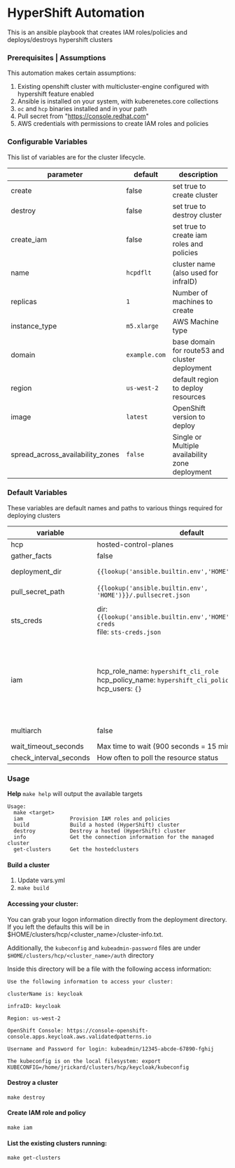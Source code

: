 # HyperShift Automation

This is an ansible playbook that creates IAM roles/policies and deploys/destroys hypershift clusters

### Prerequisites | Assumptions
This automation makes certain assumptions:
1. Existing openshift cluster with multicluster-engine configured with hypershift feature enabled
1. Ansible is installed on your system, with kuberenetes.core collections
1. `oc` and `hcp` binaries installed and in your path
1. Pull secret from "https://console.redhat.com"
1. AWS credentials with permissions to create IAM roles and policies

### Configurable Variables

This list of variables are for the cluster lifecycle. 

| parameter | default | description |
|-----------|---------|-------------|
| create    | false   | set true to create cluster |
| destroy   | false   | set true to destroy cluster |
| create_iam | false | set true to create iam roles and policies | 
| name | `hcpdflt` | cluster name (also used for infraID) |
| replicas | `1` | Number of machines to create |
| instance_type | `m5.xlarge` | AWS Machine type |
| domain | `example.com` | base domain for route53 and cluster deployment |
| region | `us-west-2` | default region to deploy resources |
| image | `latest` | OpenShift version to deploy |
| spread_across_availability_zones | `false` | Single or Multiple availability zone deployment |

### Default Variables 

These variables are default names and paths to various things required for deploying clusters

| variable | default | description |
|----------|---------|-------------|
| hcp | hosted-control-planes | Generic label |
| gather_facts | false | speed ansible up |
| deployment_dir | `{{lookup('ansible.builtin.env','HOME')}}/clusters/hcp` | Creates an artifact directory in $HOME |
| pull_secret_path | `{{lookup('ansible.builtin.env', 'HOME')}}/.pullsecret.json` | Looks for pull secret in $HOME/.pullsecret.json |
| sts_creds | dir: `{{lookup('ansible.builtin.env','HOME')}}/.aws/sts-creds` <br /> file: `sts-creds.json` | Creates creds directory in $HOME <br /> Name of the sts config file |
| iam | hcp_role_name: `hypershift_cli_role` <br /> hcp_policy_name: `hypershift_cli_policy` <br /> hcp_users: `{}` | Name of the role for building/destroying clusters <br /> Name of the policy associated with the role <br /> List of users to bind to the role so they can build/destroy clusters |
| multiarch | false | requires the use of a multiarch image |
| wait_timeout_seconds | Max time to wait (900 seconds = 15 minutes) |
| check_interval_seconds | How often to poll the resource status |

### Usage

**Help**
`make help` will output the available targets

```shell
Usage:
  make <target>
  iam               Provision IAM roles and policies
  build             Build a hosted (HyperShift) cluster
  destroy           Destroy a hosted (HyperShift) cluster
  info              Get the connection information for the managed cluster
  get-clusters      Get the hostedclusters
```

#### Build a cluster

1. Update vars.yml 
1. `make build`

#### Accessing your cluster:

You can grab your logon information directly from the deployment directory. If you left the defaults this will be in $HOME/clusters/hcp/<cluster_name>/cluster-info.txt.

Additionally, the `kubeconfig` and `kubeadmin-password` files are under `$HOME/clusters/hcp/<cluster_name>/auth` directory

Inside this directory will be a file with the following access information:

```
Use the following information to access your cluster:

clusterName is: keycloak

infraID: keycloak

Region: us-west-2

OpenShift Console: https://console-openshift-console.apps.keycloak.aws.validatedpatterns.io

Username and Password for login: kubeadmin/12345-abcde-67890-fghij

The kubeconfig is on the local filesystem: export KUBECONFIG=/home/jrickard/clusters/hcp/keycloak/kubeconfig
```

#### Destroy a cluster

`make destroy` 


#### Create IAM role and policy

`make iam`

#### List the existing clusters running:

`make get-clusters`